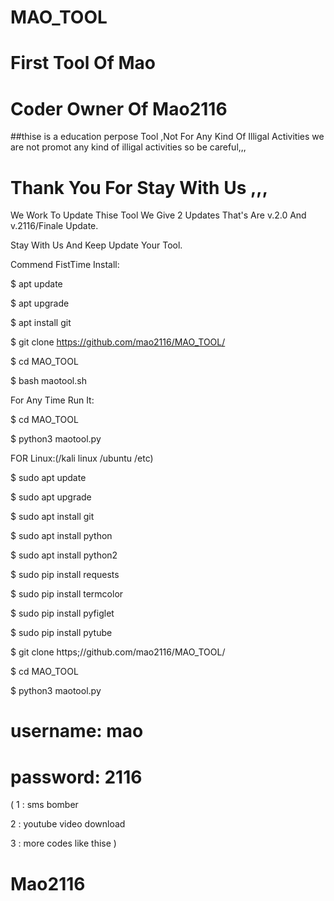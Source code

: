 # MAO_TOOL


# First Tool Of Mao

# Coder Owner Of Mao2116

##thise is a education perpose Tool ,Not For Any Kind Of Illigal Activities
we are not promot any kind of illigal activities so be careful,,,
##


# Thank You For Stay With Us ,,,


We Work To Update Thise Tool We Give 2 Updates That's Are v.2.0 And v.2116/Finale Update.


Stay With Us And Keep Update Your Tool.


Commend FistTime Install:

$ apt update

$ apt upgrade

$ apt install git

$ git clone https://github.com/mao2116/MAO_TOOL/

$ cd MAO_TOOL

$ bash maotool.sh

For Any Time Run It:

$ cd MAO_TOOL

$ python3 maotool.py

FOR Linux:(/kali linux /ubuntu /etc)

$ sudo apt update 

$ sudo apt upgrade

$ sudo apt install git

$ sudo apt install python

$ sudo apt install python2

$ sudo pip install requests

$ sudo pip install termcolor

$ sudo pip install pyfiglet

$ sudo pip install pytube

$ git clone https;//github.com/mao2116/MAO_TOOL/

$ cd MAO_TOOL

$ python3 maotool.py



# username: mao
# password: 2116



( 1 : sms bomber

2 : youtube video download

3 : more codes like thise )



# Mao2116
